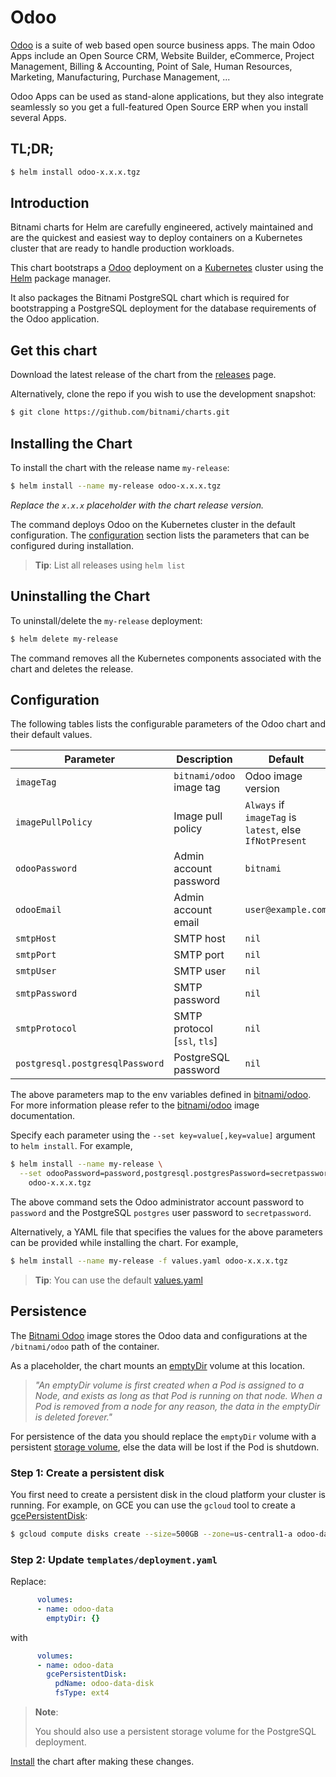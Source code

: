 # Odoo

[Odoo](https://www.odoo.com/) is a suite of web based open source business apps. The main Odoo Apps include an Open Source CRM, Website Builder, eCommerce, Project Management, Billing & Accounting, Point of Sale, Human Resources, Marketing, Manufacturing, Purchase Management, ...

Odoo Apps can be used as stand-alone applications, but they also integrate seamlessly so you get a full-featured Open Source ERP when you install several Apps.

## TL;DR;

```bash
$ helm install odoo-x.x.x.tgz
```

## Introduction

Bitnami charts for Helm are carefully engineered, actively maintained and are the quickest and easiest way to deploy containers on a Kubernetes cluster that are ready to handle production workloads.

This chart bootstraps a [Odoo](https://github.com/bitnami/bitnami-docker-odoo) deployment on a [Kubernetes](http://kubernetes.io) cluster using the [Helm](https://helm.sh) package manager.

It also packages the Bitnami PostgreSQL chart which is required for bootstrapping a PostgreSQL deployment for the database requirements of the Odoo application.

## Get this chart

Download the latest release of the chart from the [releases](../../../releases) page.

Alternatively, clone the repo if you wish to use the development snapshot:

```bash
$ git clone https://github.com/bitnami/charts.git
```

## Installing the Chart

To install the chart with the release name `my-release`:

```bash
$ helm install --name my-release odoo-x.x.x.tgz
```

*Replace the `x.x.x` placeholder with the chart release version.*

The command deploys Odoo on the Kubernetes cluster in the default configuration. The [configuration](#configuration) section lists the parameters that can be configured during installation.

> **Tip**: List all releases using `helm list`

## Uninstalling the Chart

To uninstall/delete the `my-release` deployment:

```bash
$ helm delete my-release
```

The command removes all the Kubernetes components associated with the chart and deletes the release.

## Configuration

The following tables lists the configurable parameters of the Odoo chart and their default values.

|            Parameter            |         Description          |                         Default                         |
|---------------------------------|------------------------------|---------------------------------------------------------|
| `imageTag`                      | `bitnami/odoo` image tag     | Odoo image version                                      |
| `imagePullPolicy`               | Image pull policy            | `Always` if `imageTag` is `latest`, else `IfNotPresent` |
| `odooPassword`                  | Admin account password       | `bitnami`                                               |
| `odooEmail`                     | Admin account email          | `user@example.com`                                      |
| `smtpHost`                      | SMTP host                    | `nil`                                                   |
| `smtpPort`                      | SMTP port                    | `nil`                                                   |
| `smtpUser`                      | SMTP user                    | `nil`                                                   |
| `smtpPassword`                  | SMTP password                | `nil`                                                   |
| `smtpProtocol`                  | SMTP protocol [`ssl`, `tls`] | `nil`                                                   |
| `postgresql.postgresqlPassword` | PostgreSQL password          | `nil`                                                   |

The above parameters map to the env variables defined in [bitnami/odoo](http://github.com/bitnami/bitnami-docker-odoo). For more information please refer to the [bitnami/odoo](http://github.com/bitnami/bitnami-docker-odoo) image documentation.

Specify each parameter using the `--set key=value[,key=value]` argument to `helm install`. For example,

```bash
$ helm install --name my-release \
  --set odooPassword=password,postgresql.postgresPassword=secretpassword \
    odoo-x.x.x.tgz
```

The above command sets the Odoo administrator account password to `password` and the PostgreSQL `postgres` user password to `secretpassword`.

Alternatively, a YAML file that specifies the values for the above parameters can be provided while installing the chart. For example,

```bash
$ helm install --name my-release -f values.yaml odoo-x.x.x.tgz
```

> **Tip**: You can use the default [values.yaml](values.yaml)

## Persistence

The [Bitnami Odoo](https://github.com/bitnami/bitnami-docker-odoo) image stores the Odoo data and configurations at the `/bitnami/odoo` path of the container.

As a placeholder, the chart mounts an [emptyDir](http://kubernetes.io/docs/user-guide/volumes/#emptydir) volume at this location.

> *"An emptyDir volume is first created when a Pod is assigned to a Node, and exists as long as that Pod is running on that node. When a Pod is removed from a node for any reason, the data in the emptyDir is deleted forever."*

For persistence of the data you should replace the `emptyDir` volume with a persistent [storage volume](http://kubernetes.io/docs/user-guide/volumes/), else the data will be lost if the Pod is shutdown.

### Step 1: Create a persistent disk

You first need to create a persistent disk in the cloud platform your cluster is running. For example, on GCE you can use the `gcloud` tool to create a [gcePersistentDisk](http://kubernetes.io/docs/user-guide/volumes/#gcepersistentdisk):

```bash
$ gcloud compute disks create --size=500GB --zone=us-central1-a odoo-data-disk
```

### Step 2: Update `templates/deployment.yaml`

Replace:

```yaml
      volumes:
      - name: odoo-data
        emptyDir: {}
```

with

```yaml
      volumes:
      - name: odoo-data
        gcePersistentDisk:
          pdName: odoo-data-disk
          fsType: ext4
```

> **Note**:
>
> You should also use a persistent storage volume for the PostgreSQL deployment.

[Install](#installing-the-chart) the chart after making these changes.
